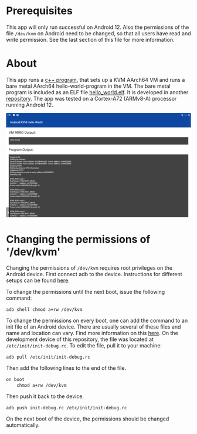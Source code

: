 # Prerequisites

This app will only run successful on Android 12.
Also the permissions of the file `/dev/kvm` on Android need to be changed,
so that all users have read and write permission.
See the last section of this file for more information.

# About

This app runs a [c++ program](https://github.com/Lenz-K/android-kvm-hello-world/blob/main/app/src/main/cpp/kvm_test.cpp), 
that sets up a KVM AArch64 VM and runs a bare metal AArch64 hello-world-program in the VM.
The bare metal program is included as an ELF file [hello_world.elf](https://github.com/Lenz-K/android-kvm-hello-world/tree/main/app/src/main/assets/bin).
It is developed in another [repository](https://github.com/Lenz-K/arm64-kvm-hello-world/tree/main/bare-metal-aarch64).
The app was tested on a Cortex-A72 (ARMv8-A) processor running Android 12.

![Screenshot](Screenshot.png)

# Changing the permissions of '/dev/kvm'

Changing the permissions of `/dev/kvm` requires root privileges on the Android device.
First connect adb to the device.
Instructions for different setups can be found [here](https://developer.android.com/studio/command-line/adb).

To change the permissions until the next boot, issue the following command:
```
adb shell chmod a+rw /dev/kvm
```

To change the permissions on every boot, one can add the command to an init file of an Android device.
There are usually several of these files and name and location can vary.
Find more information on this [here](https://android.googlesource.com/platform/system/core/+/master/init/README.md).
On the development device of this repository, the file was located at `/etc/init/init-debug.rc`.
To edit the file, pull it to your machine:
```
adb pull /etc/init/init-debug.rc
```

Then add the following lines to the end of the file.
```
on boot
    chmod a+rw /dev/kvm
```

Then push it back to the device.
```
adb push init-debug.rc /etc/init/init-debug.rc
```
On the next boot of the device, the permissions should be changed automatically.
